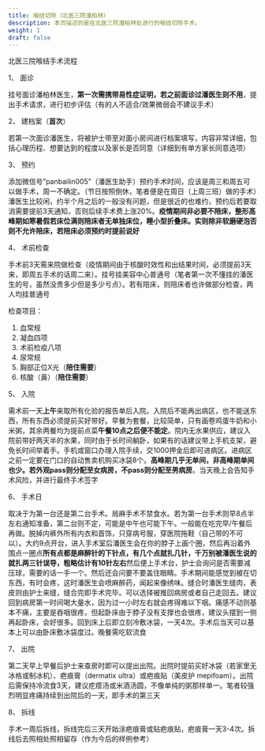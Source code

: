 ```yaml
---
title: 喉结切除（北医三院潘柏林）
description: 本页描述的是在北医三院潘柏林处进行的喉结切除手术。
weight: 1
draft: false
---
```

北医三院喉结手术流程

1、 面诊

挂号面诊潘柏林医生，**第一次需携带易性症证明，若之前面诊过潘医生则不用**，提出手术请求，进行初步评估（有的人不适合/效果微弱会不建议手术）

2、 建档案（**首次**）

若第一次面诊潘医生，将被护士带至对面小房间进行档案填写，内容非常详细，包括心理历程、想要达到的程度以及家长是否同意（详细到有单方家长同意选项）

3、 预约

添加微信号”panbailin005”（潘医生助手）预约手术时间，应该是周三和周五可以做手术，周一不确定。（节日按照倒休，笔者便是在周日（上周三班）做的手术）潘医生比较闲，约半个月之后的一般没有问题，但是很近的也难约，预约后若要取消需要提前3天通知，否则后续手术费上涨20%。**疫情期间非必要不陪床，整形高峰期如寒暑假若床位满则陪床者无单独床位，睡小型折叠床。实则除非软磨硬泡否则不允许陪床，若陪床必须预约时提前说好**

4、 术前检查

手术前3天需来院做检查（疫情期间由于核酸时效性和出结果时间，必须提前3天来，即周五手术的话周二来）。挂号挂美容中心普通号（笔者第一次不懂挂的潘医生的号，虽然没贵多少但是多少亏点）。若有陪床，则陪床者也许做部分检查，两人均挂普通号

检查项目：

1. 血常规
2. 凝血四项
3. 术前检疫八项
4. 尿常规
5. 胸部正位X光（**陪住需要**）
6. 核酸（鼻）（**陪住需要**）

5、 入院

需术前一天**上午**来取所有化验的报告单后入院。入院后不能再出病区，也不能送东西，所有东西必须提前买好带好。早餐为套餐，比较简单，只有画卷鸡蛋牛奶和小米粥，其余两餐均为提前点菜**午餐10点之后便不能定**。院内无水果供应，建议入院前带好两天半的水果，同时由于长时间躺卧，如果有的话建议带上手机支架，避免长时间举着手。手机或窗口办理入院手续，交1000押金后即可进病区。进病区之前一定要在门口的自动售卖机购买冰袋8个。**高峰期几乎无单间，非高峰期单间也少。若外观pass则分配至女病房，不pass则分配至男病房**。当天晚上会告知手术风险，并进行最终手术签字

6、 手术日

取决于为第一台还是第二台手术。局麻手术不禁食水。若为第一台手术则早8点半左右通知准备，第二台则不定，可能是中午也可能下午。一般能在吃完早/午餐后再做。脱掉内裤外所有内衣和首饰，只穿病号服，穿医院拖鞋（自己带的不可以）。大约9点开台，进入手术室后潘医生会在你的脖子上画个圈，然后再沿着外围点一圈点**所有点都是麻醉针的下针点，有几个点就扎几针，千万别被潘医生说的就扎两三针误导，粗略估计有10针左右**然后便上手术台，护士会询问是否需要减压球，需要的话一手一个。然后还会问要不要盖住眼睛。手术期间能感觉到被在切东西，有时会疼，这时潘医生会喷麻醉药，闻起来像绣味。缝合时潘医生缝肉，表皮则由护士来缝，缝合完即手术完毕。可以选择被推回病房或者自己走回去。建议回到病房第一时间喝大量水，因为过一小时左右就会疼得难以下咽。痛感不动则基本不痛，主要是吞咽很疼，但起卧床由于脖子没有支撑也会很疼，建议头摆到一侧再起卧床，会好很多。回到床上后即立刻冷敷冰袋，一天4次。手术后当天可以基本上可以由卧床敷冰袋度过。晚餐需吃软流食

7、 出院

第二天早上早餐后护士来查房时即可以提出出院。出院时提前买好冰袋（若家里无冰格或制冰机）、疤痕膏（dermatix ultra）或疤痕贴（美皮护 mepifoam）。出院后需保持冷流食3天，建议疙瘩汤或米酒汤圆，不像单纯的粥那样单一。笔者较强烈明显疼痛持续到出院后的一天，即手术的第三天

8、 拆线

手术一周后拆线，拆线完后三天开始涂疤痕膏或贴疤痕贴，疤痕膏一天3-4次。拆线后去照相处照相留存（作为今后的样例参考）
